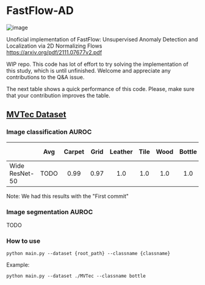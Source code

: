 # FastFlow-AD

![image](https://user-images.githubusercontent.com/37028633/157865763-105ae80a-ba4a-4bd0-8bd2-bf0ec392f865.png)


Unoficial implementation of FastFlow: Unsupervised Anomaly Detection and Localization via 2D Normalizing Flows 
https://arxiv.org/pdf/2111.07677v2.pdf

WIP repo. This code has lot of effort to try solving the implementation of this study, which is until unfinished. 
Welcome and appreciate any contributions to the Q&A issue.

The next table shows a quick performance of this code. Please, make sure that your contribution improves the table.

## [MVTec Dataset](https://www.mvtec.com/company/research/datasets/mvtec-ad)

### Image classification AUROC

|                | Avg  | Carpet | Grid | Leather | Tile | Wood | Bottle | Cable | Capsule | Hazelnut | Metal Nut | Pill | Screw | Toothbrush | Transistor | Zipper |
| -------------- |:----:|:------:|:----:| :-----: |:----:|:----:|:------:|:-----:|:-------:|:--------:|:---------:|:----:|:-----:|:----------:|:----------:|:------:|
| Wide ResNet-50 | TODO |  0.99  | 0.97 |   1.0   | 1.0  | 1.0  |  1.0   | 0.95  |  0.80   |   0.99   |   0.97    | 0.95 | 0.99  |    0.86    |    0.88    |  1.0   |

Note: We had this results with the "First commit"

### Image segmentation AUROC

TODO

### How to use


```python main.py --dataset {root_path} --classname {classname}```

Example:

```python main.py --dataset ./MVTec --classname bottle```

